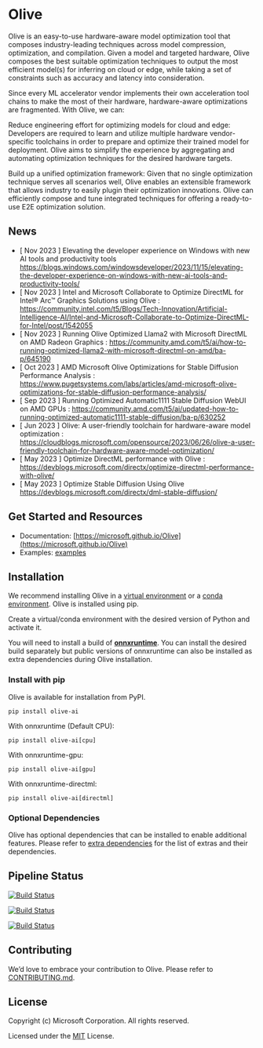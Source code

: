 # Olive

Olive is an easy-to-use hardware-aware model optimization tool that composes industry-leading techniques
across model compression, optimization, and compilation. Given a model and targeted hardware, Olive composes the best
suitable optimization techniques to output the most efficient model(s) for inferring on cloud or edge, while taking
a set of constraints such as accuracy and latency into consideration.

Since every ML accelerator vendor implements their own acceleration tool chains to make the most of their hardware, hardware-aware
optimizations are fragmented. With Olive, we can:

Reduce engineering effort for optimizing models for cloud and edge: Developers are required to learn and utilize
multiple hardware vendor-specific toolchains in order to prepare and optimize their trained model for deployment.
Olive aims to simplify the experience by aggregating and automating optimization techniques for the desired hardware
targets.

Build up a unified optimization framework: Given that no single optimization technique serves all scenarios well,
Olive enables an extensible framework that allows industry to easily plugin their optimization innovations.  Olive can
efficiently compose and tune integrated techniques for offering a ready-to-use E2E optimization solution.

## News
- [ Nov 2023 ] Elevating the developer experience on Windows with new AI tools and productivity tools https://blogs.windows.com/windowsdeveloper/2023/11/15/elevating-the-developer-experience-on-windows-with-new-ai-tools-and-productivity-tools/
- [ Nov 2023 ] Intel and Microsoft Collaborate to Optimize DirectML for Intel® Arc™ Graphics Solutions using Olive : https://community.intel.com/t5/Blogs/Tech-Innovation/Artificial-Intelligence-AI/Intel-and-Microsoft-Collaborate-to-Optimize-DirectML-for-Intel/post/1542055
- [ Nov 2023 ] Running Olive Optimized Llama2 with Microsoft DirectML on AMD Radeon Graphics : https://community.amd.com/t5/ai/how-to-running-optimized-llama2-with-microsoft-directml-on-amd/ba-p/645190
- [ Oct 2023 ] AMD Microsoft Olive Optimizations for Stable Diffusion Performance Analysis : https://www.pugetsystems.com/labs/articles/amd-microsoft-olive-optimizations-for-stable-diffusion-performance-analysis/
- [ Sep 2023 ] Running Optimized Automatic1111 Stable Diffusion WebUI on AMD GPUs : https://community.amd.com/t5/ai/updated-how-to-running-optimized-automatic1111-stable-diffusion/ba-p/630252
- [ Jun 2023 ] Olive: A user-friendly toolchain for hardware-aware model optimization : https://cloudblogs.microsoft.com/opensource/2023/06/26/olive-a-user-friendly-toolchain-for-hardware-aware-model-optimization/
- [ May 2023 ] Optimize DirectML performance with Olive : https://devblogs.microsoft.com/directx/optimize-directml-performance-with-olive/
- [ May 2023 ] Optimize Stable Diffusion Using Olive https://devblogs.microsoft.com/directx/dml-stable-diffusion/
## Get Started and Resources
- Documentation: [https://microsoft.github.io/Olive](https://microsoft.github.io/Olive)
- Examples: [examples](./examples)

## Installation
We recommend installing Olive in a [virtual environment](https://docs.python.org/3/library/venv.html) or a
[conda environment](https://conda.io/projects/conda/en/latest/user-guide/tasks/manage-environments.html). Olive is installed using
pip.

Create a virtual/conda environment with the desired version of Python and activate it.

You will need to install a build of [**onnxruntime**](https://onnxruntime.ai). You can install the desired build separately but
public versions of onnxruntime can also be installed as extra dependencies during Olive installation.

### Install with pip
Olive is available for installation from PyPI.
```
pip install olive-ai
```
With onnxruntime (Default CPU):
```
pip install olive-ai[cpu]
```
With onnxruntime-gpu:
```
pip install olive-ai[gpu]
```
With onnxruntime-directml:
```
pip install olive-ai[directml]
```

### Optional Dependencies
Olive has optional dependencies that can be installed to enable additional features. Please refer to [extra dependencies](./olive/extra_dependencies.json) for
the list of extras and their dependencies.

## Pipeline Status

[![Build Status](https://dev.azure.com/aiinfra/PublicPackages/_apis/build/status%2FOlive%20CI?label=Olive-CI)](https://dev.azure.com/aiinfra/PublicPackages/_build/latest?definitionId=1240)

[![Build Status](https://dev.azure.com/aiinfra/PublicPackages/_apis/build/status%2FOlive-ORT-stable?label=Olive-ORT-stable)](https://aiinfra.visualstudio.com/PublicPackages/_build?definitionId=1281)

[![Build Status](https://dev.azure.com/aiinfra/PublicPackages/_apis/build/status%2FOlive-ORT-Nightly?label=Olive-ORT-Nightly)](https://dev.azure.com/aiinfra/PublicPackages/_build/latest?definitionId=1279)

## Contributing
We’d love to embrace your contribution to Olive. Please refer to [CONTRIBUTING.md](./CONTRIBUTING.md).


## License
Copyright (c) Microsoft Corporation. All rights reserved.

Licensed under the [MIT](./LICENSE) License.
